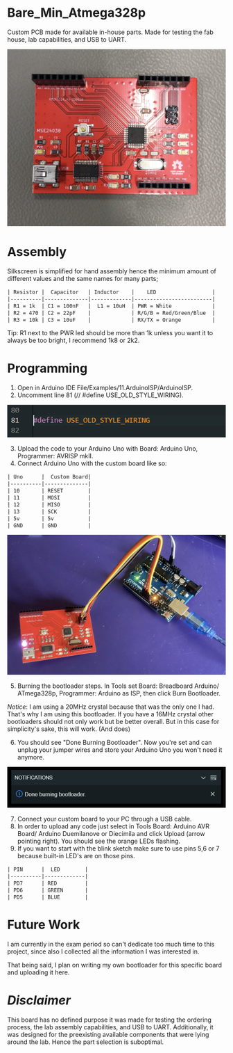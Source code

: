# Bare_Min_Atmega328p
Custom PCB made for available in-house parts. Made for testing the fab house, lab capabilities, and USB to UART.


![](Images/AssembledBoard.jpg)

# Assembly

Silkscreen is simplified for hand assembly hence the minimum amount of different values and the same names for many parts;
 ```ignore
 | Resistor |  Capacitor   | Inductor    |    LED                  |
 |----------|--------------|-------------|-------------------------|
 | R1 = 1k  | C1 = 100nF   |  L1 = 10uH  | PWR = White             |
 | R2 = 470 | C2 = 22pF    |             | R/G/B = Red/Green/Blue  |
 | R3 = 10k | C3 = 10uF    |             | RX/TX = Orange          |

 ```


Tip: 
R1 next to the PWR led should be more than 1k unless you want it to always be too bright, I recommend 1k8 or 2k2.

# Programming
1. Open in Arduino IDE File/Examples/11.ArduinoISP/ArduinoISP.
2. Uncomment line 81 (// #define USE_OLD_STYLE_WIRING).

![](Images/UncommentLine.PNG)

3. Upload the code to your Arduino Uno with Board: Arduino Uno, Programmer: AVRISP mkII.
4. Connect Arduino Uno with the custom board like so:
 ```ignore
 | Uno      |  Custom Board| 
 |----------|--------------|
 | 10       | RESET        |  
 | 11       | MOSI         | 
 | 12       | MISO         |  
 | 13       | SCK          |
 | 5v       | 5v           |
 | GND      | GND          |
 ```
![](Images/ICSP.jpg)

5. Burning the bootloader steps. In Tools set Board: Breadboard Arduino/ ATmega328p, Programmer: Arduino as ISP, then click Burn Bootloader.

*Notice*: I am using a 20MHz crystal because that was the only one I had. That's why I am using this bootloader. If you have a 16MHz crystal other bootloaders should not only work but be better overall.
But in this case for simplicity's sake, this will work. (And does)

6. You should see "Done Burning Bootloader". Now you're set and can unplug your jumper wires and store your Arduino Uno you won't need it anymore.

![](Images/DoneBurningBootloader.PNG)

7. Connect your custom board to your PC through a USB cable.
8. In order to upload any code just select in Tools Board: Arduino AVR Board/ Arduino Duemilanove or Diecimila and click Upload (arrow pointing right). You should see the orange LEDs flashing.
9. If you want to start with the blink sketch make sure to use pins 5,6 or 7 because built-in LED's are on those pins.
 ```ignore
 | PIN      |  LED        | 
 |----------|-------------|
 | PD7      | RED         |  
 | PD6      | GREEN       | 
 | PD5      | BLUE        |  
 ```

# Future Work
I am currently in the exam period so can't dedicate too much time to this project, since also I collected all the information I was interested in. 

That being said, I plan on writing my own bootloader for this specific board and uploading it here.


# *Disclaimer*

This board has no defined purpose it was made for testing the ordering process, the lab assembly capabilities, and USB to UART. 
Additionally, it was designed for the preexisting available components that were lying around the lab. Hence the part selection is suboptimal.








